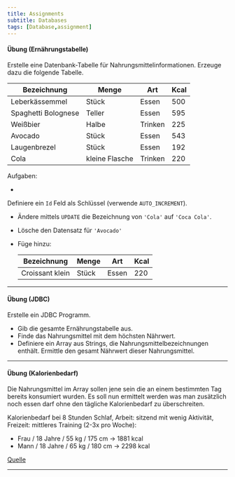```yaml
---
title: Assignments
subtitle: Databases
tags: [Database,assignment]
---
```





#### Übung (Ernährungstabelle)
Erstelle eine Datenbank-Tabelle für Nahrungsmittelinformationen. Erzeuge dazu die folgende Tabelle.

| Bezeichnung | Menge | Art  | Kcal |
| ----------- | ----- | ---- | ---- |
| Leberkässemmel | Stück | Essen | 500 |
| Spaghetti Bolognese | Teller | Essen | 595 |
| Weißbier | Halbe | Trinken | 225 |
| Avocado | Stück | Essen | 543 |
| Laugenbrezel | Stück | Essen | 192 |
| Cola | kleine Flasche | Trinken | 220 |

Aufgaben:

- 
Definiere ein `Id` Feld als Schlüssel (verwende `AUTO_INCREMENT`).

- Ändere mittels `UPDATE` die Bezeichnung von `'Cola'` auf `'Coca Cola'`.

- Lösche den Datensatz für `'Avocado'`

- Füge hinzu:

  | Bezeichnung     | Menge | Art   | Kcal |
  | --------------- | ----- | ----- | ---- |
  | Croissant klein | Stück | Essen | 220  |

  

---

#### Übung (JDBC)
Erstelle ein JDBC Programm.

- Gib die gesamte Ernährungstabelle aus.
- Finde das Nahrungsmittel mit dem höchsten Nährwert.
- Definiere ein Array aus Strings, die Nahrungsmittelbezeichnungen enthält.
Ermittle den gesamt Nährwert dieser Nahrungsmittel.



---

#### Übung (Kalorienbedarf)

Die Nahrungsmittel im Array sollen jene sein die an einem bestimmten Tag bereits konsumiert wurden.
Es soll nun ermittelt werden was man zusätzlich noch essen darf ohne den tägliche Kalorienbedarf zu überschreiten.

Kalorienbedarf bei 8 Stunden Schlaf, Arbeit: sitzend mit wenig Aktivität, Freizeit: mittleres Training (2-3x pro Woche):

- Frau / 18 Jahre / 55 kg / 175 cm $\longrightarrow$ 1881 kcal
- Mann / 18 Jahre / 65 kg / 180 cm $\longrightarrow$ 2298 kcal

[Quelle](http://www.kalorien-guide.de/kalorienbedarf-berechnen/)

---
